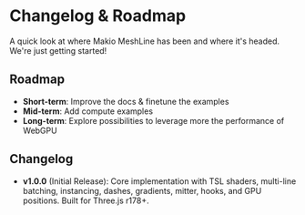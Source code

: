 # Changelog & Roadmap

A quick look at where Makio MeshLine has been and where it's headed. We're just getting started!

## Roadmap

- **Short-term**: Improve the docs & finetune the examples
- **Mid-term**: Add compute examples
- **Long-term**: Explore possibilities to leverage more the performance of WebGPU

## Changelog

- **v1.0.0** (Initial Release): Core implementation with TSL shaders, multi-line batching, instancing, dashes, gradients, mitter, hooks, and GPU positions. Built for Three.js r178+.
